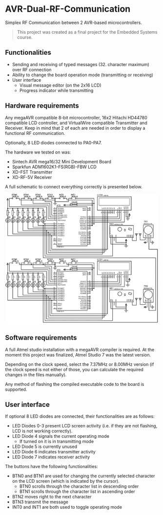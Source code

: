 # AVR-Dual-RF-Communication
Simplex RF Communication between 2 AVR-based microcontrollers.

> This project was created as a final project for the Embedded Systems course.

## Functionalities

* Sending and receiving of typed messages (32. character maximum) over RF connection
* Ability to change the board operation mode (transmitting or receiving)
* User interface
  * Visual message editor (on the 2x16 LCD)
  * Progress indicator while transmitting

## Hardware requirements

Any megaAVR compatible 8-bit microcontroller, 16x2 Hitachi HD44780 compatible LCD controller, and VirtualWire compatible Transmitter and Receiver.
Keep in mind that 2 of each are needed in order to display a functional RF communication.

Optionally, 8 LED diodes connected to PA0-PA7.

The hardware we tested on was:
* Sintech AVR mega16/32 Mini Development Board
* Sparkfun ADM1602K1-FS(RGB)-FBW LCD
* XD-FST Transmitter
* XD-RF-5V Receiver

A full schematic to connect everything correctly is presented below.

![Full schematic](./images/full_schematic.png)

## Software requirements

A full Atmel studio installation with a megaAVR compiler is required. At the moment this project was finalized, Atmel Studio 7 was the latest version.

Depending on the clock speed, select the 7.37MHz or 8.00MHz version (if the clock speed is not either of those, you can calculate the required changes in the files manually).

Any method of flashing the compiled executable code to the board is supported.

## User interface

If optional 8 LED diodes are connected, their functionalities are as follows:
* LED Diodes 0-3 present LCD screen activity (i.e. if they are not flashing, LCD is not working correctly).
* LED Diode 4 signals the current operating mode
  * If turned on it is in transmitting mode
* LED Diode 5 is currently unused
* LED Diode 6 indicates transmitter activity
* LED Diode 7 indicates receiver activity

The buttons have the following functionalities:
* BTN0 and BTN1 are used for changing the currently selected character on the LCD screen (which is indicated by the cursor).
  * BTN0 scrolls through the character list in descending order
  * BTN1 scrolls through the character list in ascending order
* BTN2 moves right to the next character
* BTN3 transmit the message
* INT0 and INT1 are both used to toggle operating mode
